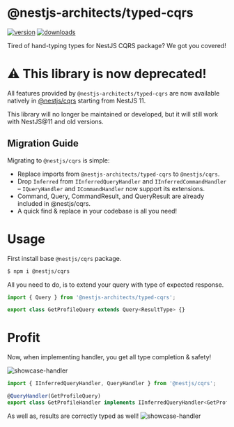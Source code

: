 # @nestjs-architects/typed-cqrs

[![version](https://img.shields.io/npm/v/@nestjs-architects/typed-cqrs.svg)](https://www.npmjs.com/package/@nestjs-architects/typed-cqrs)
[![downloads](https://img.shields.io/npm/dt/@nestjs-architects/typed-cqrs.svg)](https://www.npmjs.com/package/@nestjs-architects/typed-cqrs)

Tired of hand-typing types for NestJS CQRS package? We got you covered!

# ⚠️ This library is now deprecated!
All features provided by `@nestjs-architects/typed-cqrs` are now available natively in [@nestjs/cqrs](https://github.com/nestjs/cqrs) starting from NestJS 11.

This library will no longer be maintained or developed, but it will still work with NestJS@11 and old versions.

## Migration Guide
Migrating to `@nestjs/cqrs` is simple:

- Replace imports from `@nestjs-architects/typed-cqrs` to `@nestjs/cqrs`.
- Drop `Inferred` from `IInferredQueryHandler` and `IInferredCommandHandler` – `IQueryHandler` and `ICommandHandler` now support its extensions.
- Command, Query, CommandResult, and QueryResult are already included in @nestjs/cqrs.
- A quick find & replace in your codebase is all you need!

# Usage

First install base `@nestjs/cqrs` package.

```sh
$ npm i @nestjs/cqrs
```

All you need to do, is to extend your query with type of expected response.

```typescript
import { Query } from '@nestjs-architects/typed-cqrs';

export class GetProfileQuery extends Query<ResultType> {}
```

# Profit

Now, when implementing handler, you get all type completion & safety!

![showcase-handler](typed-handler.gif)

```typescript
import { IInferredQueryHandler, QueryHandler } from '@nestjs/cqrs';

@QueryHandler(GetProfileQuery)
export class GetProfileHandler implements IInferredQueryHandler<GetProfileQuery> {}
```

As well as, results are correctly typed as well!
![showcase-handler](typed-outcome.gif)
